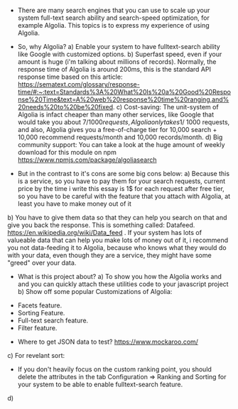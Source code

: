 - There are many search engines that you can use to scale up your system full-text search ability and search-speed optimization, for example Algolia. This topics is to express my experience of using Algolia.

- So, why Algolia?
a) Enable your system to have fulltext-search ability like Google with customized options.
b) Superfast speed, even if your amount is huge (i'm talking about millions of records). Normally, the response time of Algolia is around 200ms, this is the standard API response time based on this article: https://sematext.com/glossary/response-time/#:~:text=Standards%3A%20What%20Is%20a%20Good%20Response%20Time&text=A%20web%20response%20time%20ranging,and%20needs%20to%20be%20fixed.
c) Cost-saving: The unit-system of Algolia is infact cheaper than many other services, like Google that would take you about 7$/1000 requests, Algolia only takes 1$/ 1000 requests, and also, Algolia gives you a free-of-charge tier for 10,000 search + 10,000 recommend requests/month and 10,000 records/month.
d) Big community support: You can take a look at the huge amount of weekly download for this module on npm https://www.npmjs.com/package/algoliasearch

- But in the contrast to it's cons are some big cons below:
a) Because this is a service, so you have to pay them for your search requests, current price by the time i write this essay is 1$ for each request after free tier, so you have to be careful with the feature that you attach with Algolia, at least you have to make money out of it

b) You have to give them data so that they can help you search on that and give you back the response. This is something called: Datafeed. https://en.wikipedia.org/wiki/Data_feed . If your system has lots of valueable data that can help you make lots of money out of it, i recommend you not data-feeding it to Algolia, because who knows what they would do with your data, even though they are a service, they might have  some "greed" over your data.

- What is this project about?
a) To show you how the Algolia works and and you can quickly attach these utilities code to your javascript project
b) Show off some popular Customizations of Algolia: 
+ Facets feature.
+ Sorting Feature.
+ Full-text search feature. 
+ Filter feature.

- Where to get JSON data to test?
https://www.mockaroo.com/

c) For revelant sort:
- If you don't heavily focus on the custom ranking point, you should delete the attributes in the tab Configuration => Ranking and Sorting for your system to be able to enable fulltext-search feature.

d) 